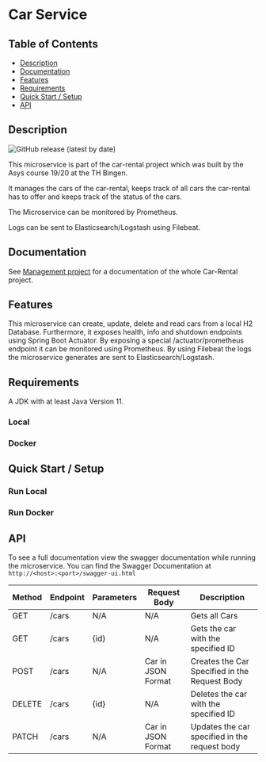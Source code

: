 # Car Service
## Table of Contents

- [Description](#description)
- [Documentation](#documentation)
- [Features](#features)
- [Requirements](#requirements)
- [Quick Start / Setup](#quick-start--setup)
- [API](#api)

## Description
![GitHub release (latest by date)](https://img.shields.io/github/v/release/asys1920/carservice)

This microservice is part of the car-rental project which was built
by the Asys course 19/20 at the TH Bingen.

It manages the cars of the car-rental, keeps track of all cars
the car-rental has to offer and keeps track of the status of
the cars.

The Microservice can be monitored by Prometheus.

Logs can be sent to Elasticsearch/Logstash using Filebeat.

## Documentation
See [Management project](https://github.com/asys1920/management) for a documentation of the whole Car-Rental project.
## Features
This microservice can create, update, delete and read cars from a local H2 Database. Furthermore, it exposes health,
info and shutdown endpoints using Spring Boot Actuator. By exposing a special /actuator/prometheus endpoint it can
be monitored using Prometheus. By using Filebeat the logs the microservice generates are sent to Elasticsearch/Logstash.

## Requirements
A JDK with at least Java Version 11.

### Local
### Docker
## Quick Start / Setup
### Run Local
### Run Docker

## API
To see a full documentation view the swagger documentation while running the microservice. You can
find the Swagger Documentation at `http://<host>:<port>/swagger-ui.html` 

Method | Endpoint | Parameters | Request Body | Description
--- | --- | ---  | --- | ---
GET | /cars | N/A | N/A | Gets all Cars
GET | /cars | {id} | N/A | Gets the car with the specified ID
POST | /cars | N/A | Car in JSON Format | Creates the Car Specified in the Request Body
DELETE | /cars | {id} | N/A | Deletes the car with the specified ID
PATCH | /cars | N/A | Car in JSON Format | Updates the car  specified in the request body
